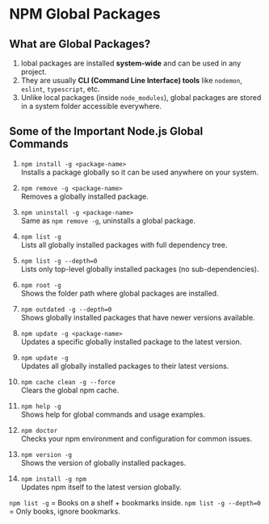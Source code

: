 # NPM Global Packages

## What are Global Packages?

1. lobal packages are installed **system-wide** and can be used in any project.
2. They are usually **CLI (Command Line Interface) tools** like `nodemon`, `eslint`, `typescript`, etc.
3. Unlike local packages (inside `node_modules`), global packages are stored in a system folder accessible everywhere.

## Some of the Important Node.js Global Commands

1. `npm install -g <package-name>`  
   Installs a package globally so it can be used anywhere on your system.

2. `npm remove -g <package-name>`  
   Removes a globally installed package.

3. `npm uninstall -g <package-name>`  
   Same as `npm remove -g`, uninstalls a global package.

4. `npm list -g`  
   Lists all globally installed packages with full dependency tree.

5. `npm list -g --depth=0`  
   Lists only top-level globally installed packages (no sub-dependencies).

6. `npm root -g`  
   Shows the folder path where global packages are installed.

7. `npm outdated -g --depth=0`  
   Shows globally installed packages that have newer versions available.

8. `npm update -g <package-name>`  
   Updates a specific globally installed package to the latest version.

9. `npm update -g`  
   Updates all globally installed packages to their latest versions.

10. `npm cache clean -g --force`  
    Clears the global npm cache.

11. `npm help -g`  
    Shows help for global commands and usage examples.

12. `npm doctor`  
    Checks your npm environment and configuration for common issues.

13. `npm version -g`  
    Shows the version of globally installed packages.

14. `npm install -g npm`  
    Updates npm itself to the latest version globally.

<!-- ! Short Note -->

`npm list -g` = Books on a shelf + bookmarks inside.
`npm list -g --depth=0` = Only books, ignore bookmarks.
